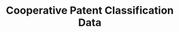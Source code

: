 ---
bigquery: https://console.cloud.google.com/bigquery?p=patents-public-data&d=cpc&page=dataset
citation: '“Cooperative Patent Classification” by the EPO and USPTO, for public use. '
contributors: EPO, USPTO
cost: None
description: Cooperative Patent Classification Data contains the scheme and definitions
  of the Cooperative Patent Classification system for classifying patent documents.
  The CPC is the result of a partnership between the EPO and the USPTO in their joint
  effort to develop a common, internationally compatible classification system for
  technical documents, in particular patent publications, which will be used by both
  offices in the patent granting process
documentation: https://www.cooperativepatentclassification.org/cpcSchemeAndDefinitions
last_edit: 04/08/2022, 17:50:43
location: https://www.cooperativepatentclassification.org/index
maintained_by: USPTO, EPO
schema_fields:
- applicationReferences
- status
- additional_only
- child_groups
- residualReferences
- limiting_references
- children
- limitingReferences
- title_part
- date_revised
- informativeReferences
- title_full
- dateRevised
- not_allocatable
- synonyms
- childGroups
- notAllocatable
- application_references
- symbol
- residual_references
- ipcConcordant
- titlePart
- informative_references
- level
- glossary
- breakdown_code
- titleFull
- ipc_concordant
- breakdownCode
- definition
- sizeCache
- parents
shortname: cooperative_patent_classification
tags:
- patents
- science
title: Cooperative Patent Classification Data
uuid: 984374a7-16e9-4b35-9445-458daceb01bf
---